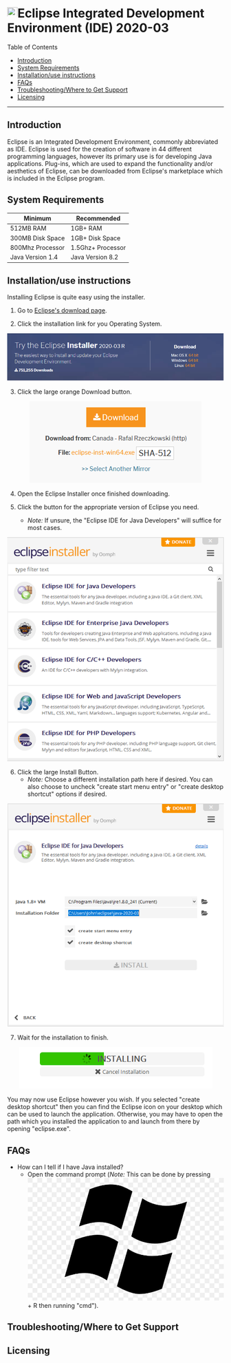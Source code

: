 # <img src="https://cdn.freebiesupply.com/logos/large/2x/eclipse-11-logo-png-transparent.png" width="24" height="24">Eclipse Integrated Development Environment (IDE) 2020-03

Table of Contents
- [Introduction](#introduction)
- [System Requirements](#equipment)
- [Installation/use instructions](#installation)
- [FAQs](#faq)
- [Troubleshooting/Where to Get Support](#support)
- [Licensing](#licensing)

---

## Introduction <a name ="introduction"></a>

Eclipse is an Integrated Development Environment, commonly abbreviated as IDE. Eclipse is used for the creation of software in 44 different programming languages, however its primary use is for developing Java applications. Plug-ins, which are used to expand the functionality and/or aesthetics of Eclipse, can be downloaded from Eclipse's marketplace which is included in the Eclipse program. 

## System Requirements<a name ="equipment"></a>

| Minimum | Recommended |
|---------|-------------|
|512MB RAM|1GB+ RAM     |
|300MB Disk Space|1GB+ Disk Space|
|800Mhz Processor|1.5Ghz+ Processor|
|Java Version 1.4|Java Version 8.2|

## Installation/use instructions<a name ="installation"></a>

Installing Eclipse is quite easy using the installer.

1. Go to [Eclipse's download page](https://www.eclipse.org/downloads/packages/installer).

2. Click the installation link for you Operating System.<br/>
<p align="center">
    <img src="https://github.com/beechd/beechd.github.io/blob/master/images/installerImage.png">
</p>

3. Click the large orange Download button.<br/>
<p align="center">
    <img src="https://github.com/beechd/beechd.github.io/blob/master/images/installerImage2.png">
</p>

4. Open the Eclipse Installer once finished downloading.

5. Click the button for the appropriate version of Eclipse you need.
    - *Note:* If unsure, the "Eclipse IDE for Java Developers" will suffice for most cases.
<p align="center">
    <img src="https://github.com/beechd/beechd.github.io/blob/master/images/installerImage3.png">
</p>

6. Click the large Install Button.<br/>
    - *Note:* Choose a different installation path here if desired. You can also choose to uncheck "create start menu entry" or "create desktop shortcut" options if desired.
<p align="center">
    <img src="https://github.com/beechd/beechd.github.io/blob/master/images/installationPath.png">
</p>                                                                                                
    
7. Wait for the installation to finish.<br/>
<p align="center">
    <img src="https://github.com/beechd/beechd.github.io/blob/master/images/installProgress.png">
</p>

You may now use Eclipse however you wish. If you selected "create desktop shortcut" then you can find the Eclipse icon on your desktop which can be used to launch the application. Otherwise, you may have to open the path which you installed the application to and launch from there by opening "eclipse.exe".

## FAQs<a name ="faq"></a>

 - How can I tell if I have Java installed?
    - Open the command prompt (*Note:* This can be done by pressing ![](https://github.com/beechd/beechd.github.io/blob/master/images/windowsKey.jpg) + R then running "cmd").

## Troubleshooting/Where to Get Support<a name ="support"></a>


## Licensing<a name ="licensing"></a>